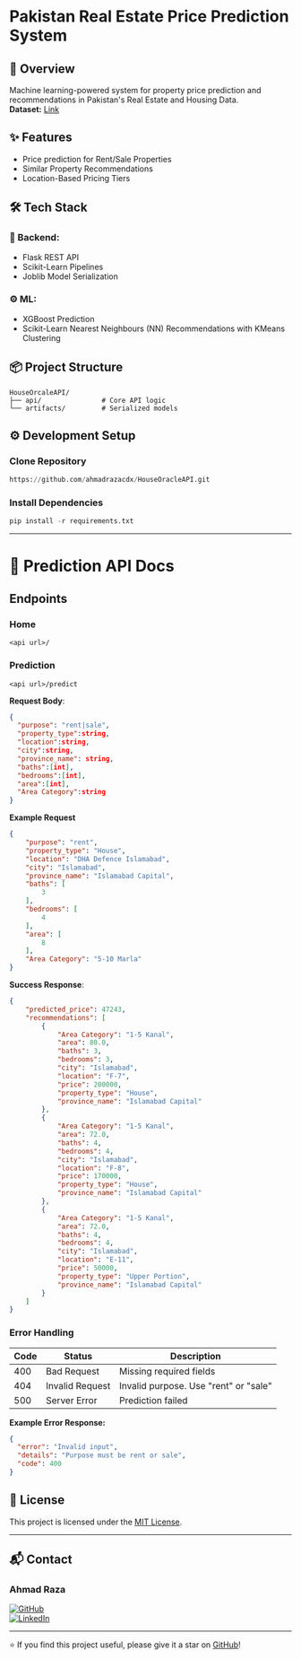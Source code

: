 # Pakistan Real Estate Price Prediction System

## 🚀 Overview
Machine learning-powered system for property price prediction and recommendations in Pakistan's Real Estate and Housing Data.<br>
**Dataset:** [Link](https://www.kaggle.com/datasets/jillanisofttech/pakistan-house-price-dataset)

## ✨ Features
- Price prediction for Rent/Sale Properties
- Similar Property Recommendations
- Location-Based Pricing Tiers

## 🛠️ Tech Stack
### 🎨 Backend:
- Flask REST API
- Scikit-Learn Pipelines
- Joblib Model Serialization

### ⚙️ ML:
- XGBoost Prediction 
- Scikit-Learn Nearest Neighbours (NN) Recommendations with KMeans Clustering


## 📦 Project Structure
```
HouseOrcaleAPI/
├── api/               # Core API logic        
└── artifacts/         # Serialized models
```

## ⚙️ Development Setup
### Clone Repository
```python
https://github.com/ahmadrazacdx/HouseOracleAPI.git
```
### Install Dependencies
```python
pip install -r requirements.txt
```
---
# 📖 Prediction API Docs
## Endpoints
### Home
```http
<api url>/
```
### Prediction
```http
<api url>/predict
```
**Request Body**:
```json
{
  "purpose": "rent|sale",
  "property_type":string,
  "location":string,
  "city":string,
  "province_name": string,
  "baths":[int],
  "bedrooms":[int],
  "area":[int],
  "Area Category":string
}
```
**Example Request**
```json
{
    "purpose": "rent",
    "property_type": "House",
    "location": "DHA Defence Islamabad",
    "city": "Islamabad",
    "province_name": "Islamabad Capital",
    "baths": [
        3
    ],
    "bedrooms": [
        4
    ],
    "area": [
        8
    ],
    "Area Category": "5-10 Marla"
}
```
**Success Response**:
```json
{
    "predicted_price": 47243,
    "recommendations": [
        {
            "Area Category": "1-5 Kanal",
            "area": 80.0,
            "baths": 3,
            "bedrooms": 3,
            "city": "Islamabad",
            "location": "F-7",
            "price": 200000,
            "property_type": "House",
            "province_name": "Islamabad Capital"
        },
        {
            "Area Category": "1-5 Kanal",
            "area": 72.0,
            "baths": 4,
            "bedrooms": 4,
            "city": "Islamabad",
            "location": "F-8",
            "price": 170000,
            "property_type": "House",
            "province_name": "Islamabad Capital"
        },
        {
            "Area Category": "1-5 Kanal",
            "area": 72.0,
            "baths": 4,
            "bedrooms": 4,
            "city": "Islamabad",
            "location": "E-11",
            "price": 50000,
            "property_type": "Upper Portion",
            "province_name": "Islamabad Capital"
        }
    ]
}
```


### Error Handling
| Code | Status            | Description                     |
|------|-------------------|---------------------------------|
| 400  | Bad Request       | Missing required fields        |
| 404  | Invalid Request   | Invalid purpose. Use "rent" or "sale"
| 500  | Server Error      | Prediction failed       |

**Example Error Response:**
```json
{
  "error": "Invalid input",
  "details": "Purpose must be rent or sale",
  "code": 400
}
```
## 📄 License

This project is licensed under the [MIT License](https://opensource.org/licenses/MIT).

---

## 📬 Contact
### Ahmad Raza

[![GitHub](https://img.shields.io/badge/GitHub-Profile-181717?logo=github&logoColor=fff)](https://github.com/ahmadrazacdx)  
[![LinkedIn](https://img.shields.io/badge/LinkedIn-Profile-0A66C2?logo=linkedin&logoColor=fff)](https://linkedin.com/in/ahmadrazacdx)  

---

⭐ If you find this project useful, please give it a star on [GitHub](https://github.com/ahmadrazacdx/HousOracleAPI)!  
